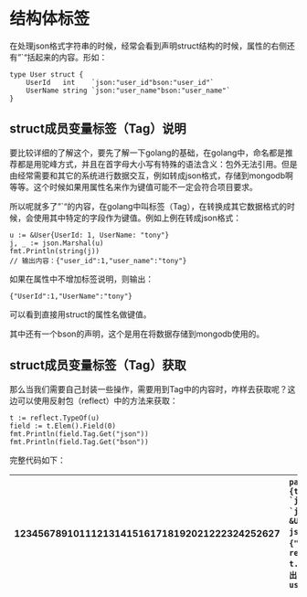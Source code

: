 # 结构体标签

在处理json格式字符串的时候，经常会看到声明struct结构的时候，属性的右侧还有”\`“括起来的内容。形如：

    type User struct {
        UserId   int    `json:"user_id"bson:"user_id"`
        UserName string `json:"user_name"bson:"user_name"`
    }

## struct成员变量标签（Tag）说明

要比较详细的了解这个，要先了解一下golang的基础，在golang中，命名都是推荐都是用驼峰方式，并且在首字母大小写有特殊的语法含义：包外无法引用。但是由经常需要和其它的系统进行数据交互，例如转成json格式，存储到mongodb啊等等。这个时候如果用属性名来作为键值可能不一定会符合项目要求。

所以呢就多了”\`“的内容，在golang中叫标签（Tag），在转换成其它数据格式的时候，会使用其中特定的字段作为键值。例如上例在转成json格式：

```
u := &User{UserId: 1, UserName: "tony"}
j, _ := json.Marshal(u)
fmt.Println(string(j))
// 输出内容：{"user_id":1,"user_name":"tony"}
```

如果在属性中不增加标签说明，则输出：

```
{"UserId":1,"UserName":"tony"}
```

可以看到直接用struct的属性名做键值。

其中还有一个bson的声明，这个是用在将数据存储到mongodb使用的。

## struct成员变量标签（Tag）获取

那么当我们需要自己封装一些操作，需要用到Tag中的内容时，咋样去获取呢？这边可以使用反射包（reflect）中的方法来获取：

```
t := reflect.TypeOf(u)
field := t.Elem().Field(0)
fmt.Println(field.Tag.Get("json"))
fmt.Println(field.Tag.Get("bson"))
```

完整代码如下：

| 123456789101112131415161718192021222324252627 | ``packagemainimport("encoding/json""fmt""reflect")funcmain() {type User struct {UserId   int    `json:"user_id"bson:"user_id"`UserName string `json:"user_name"bson:"user_name"`}// 输出json格式u := &User{UserId:1, UserName:"tony"}j, _ := json.Marshal(u)fmt.Println(string(j))// 输出内容：{"user_id":1,"user_name":"tony"}// 获取tag中的内容t := reflect.TypeOf(u)field := t.Elem().Field(0)fmt.Println(field.Tag.Get("json"))// 输出：user_idfmt.Println(field.Tag.Get("bson"))// 输出：user_id}`` |
| :--- | :--- |




